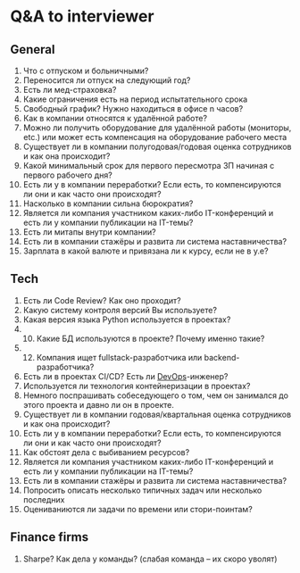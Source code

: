 # Q&A to interviewer
## General

1. Что с отпуском и больничными?
2. Переносится ли отпуск на следующий год?
3. Есть ли мед-страховка?
4. Какие ограничения есть на период испытательного срока
5. Свободный график? Нужно находиться в офисе n часов?
6. Как в компании относятся к удалённой работе?
7. Можно ли получить оборудование для удалённой работы (мониторы, etc.) или может есть компенсация на оборудование рабочего места
8. Существует ли в компании полугодовая/годовая оценка сотрудников и как она происходит?
9. Какой минимальный срок для первого пересмотра ЗП начиная с первого рабочего дня?
10. Есть ли у в компании переработки? Если есть, то компенсируются ли они и как часто они происходят?
11. Насколько в компании сильна бюрократия?
12. Является ли компания участником каких-либо IT-конференций и есть ли у компании публикации на IT-темы?
13. Есть ли митапы внутри компании?
14. Есть ли в компании стажёры и развита ли система наставничества?
15. Зарплата в какой валюте и привязана ли к курсу, если не в у.е?

## Tech
1. Есть ли Code Review? Как оно проходит?
2. Какую систему контроля версий Вы используете?
3. Какая версия языка Python используется в проектах?
4. 10. Какие БД используются в проекте? Почему именно такие?
5. 12. Компания ищет fullstack-разработчика или backend-разработчика?
6. Есть ли в проектах CI/CD? Есть ли [DevOps](https://habr.com/company/scrumtrek/blog/166039/)-инженер?
7. Используется ли технология контейнеризации в проектах?
8. Немного поспрашивать собеседующего о том, чем он занимался до этого проекта и давно ли он в проекте.
9. Существует ли в компании годовая/квартальная оценка сотрудников и как она происходит?
10. Есть ли у в компании переработки? Если есть, то компенсируются ли они и как часто они происходят?
11. Как обстоят дела с выбиванием ресурсов?
12. Является ли компания участником каких-либо IT-конференций и есть ли у компании публикации на IT-темы?
13. Есть ли в компании стажёры и развита ли система наставничества?
14. Попросить описать несколько типичных задач или несколько последних
15. Оцениваниются ли задачи по времени или стори-поинтам?


## Finance firms

1. Sharpe? Как дела у команды? (слабая команда – их скоро уволят)